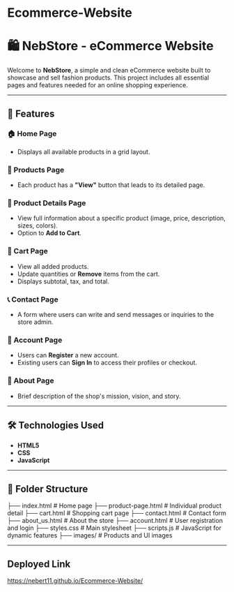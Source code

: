 # Ecommerce-Website
# 🛍️ NebStore - eCommerce Website

Welcome to **NebStore**, a simple and clean eCommerce website built to showcase and sell fashion products. This project includes all essential pages and features needed for an online shopping experience.

---

## 🚀 Features

### 🏠 Home Page
- Displays all available products in a grid layout.

### 📄 Products Page
- Each product has a **"View"** button that leads to its detailed page.

### 📄 Product Details Page
- View full information about a specific product (image, price, description, sizes, colors).
- Option to **Add to Cart**.

### 🛒 Cart Page
- View all added products.
- Update quantities or **Remove** items from the cart.
- Displays subtotal, tax, and total.

### 📞 Contact Page
- A form where users can write and send messages or inquiries to the store admin.

### 👤 Account Page
- Users can **Register** a new account.
- Existing users can **Sign In** to access their profiles or checkout.

### 🧾 About Page
- Brief description of the shop's mission, vision, and story.

---

## 🛠️ Technologies Used

- **HTML5**  
- **CSS**  
- **JavaScript**  

---

## 📂 Folder Structure

├── index.html # Home page
├── product-page.html # Individual product detail
├── cart.html # Shopping cart page
├── contact.html # Contact form
├── about_us.html # About the store
├── account.html # User registration and login
├── styles.css # Main stylesheet
├── scripts.js # JavaScript for dynamic features
├── images/ # Products and UI images


---
## Deployed Link
https://nebert11.github.io/Ecommerce-Website/
